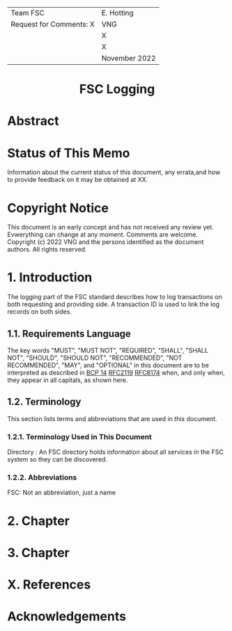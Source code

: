

|  |  |
| :--- | :--- |
| Team FSC  | E. Hotting |
| Request for Comments: X | VNG |
|  | X |
|  | X |
|  | November 2022 |


#        <center>FSC Logging</center>

# Abstract


# Status of This Memo
Information about the current status of this document, any errata,and how to provide feedback on it may be obtained at XX.

# Copyright Notice

This document is an early concept and has not received any review yet. Evwerything can change at any moment. Comments are welcome.
Copyright (c) 2022 VNG and the persons identified as the document authors. All rights reserved.

# 1. Introduction

The logging part of the FSC standard describes how to log transactions on both requesting and providing side. A transaction ID is used to link the log records on both sides.

## 1.1. Requirements Language

The key words "MUST", "MUST NOT", "REQUIRED", "SHALL", "SHALL NOT", "SHOULD", "SHOULD NOT", "RECOMMENDED", "NOT RECOMMENDED", "MAY", and "OPTIONAL" in this document are to be interpreted as described in [BCP 14](https://www.rfc-editor.org/info/bcp14) [RFC2119](https://www.rfc-editor.org/rfc/rfc2119) [RFC8174](https://www.rfc-editor.org/rfc/rfc8174) when, and only when, they appear in all capitals, as shown here.

## 1.2. Terminology

This section lists terms and abbreviations that are used in this document.

### 1.2.1. Terminology Used in This Document

Directory
: An FSC directory holds information about all services in the FSC system so they can be discovered. 

### 1.2.2. Abbreviations

FSC:  Not an abbreviation, just a name


# 2. Chapter

# 3. Chapter

# X. References

# Acknowledgements

